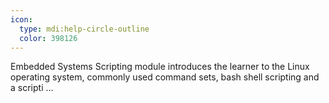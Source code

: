 ```yaml
---
icon:
  type: mdi:help-circle-outline
  color: 398126
---
```


Embedded Systems Scripting module introduces the learner to the Linux operating system, commonly used command sets, bash shell scripting and a scripti ... 
